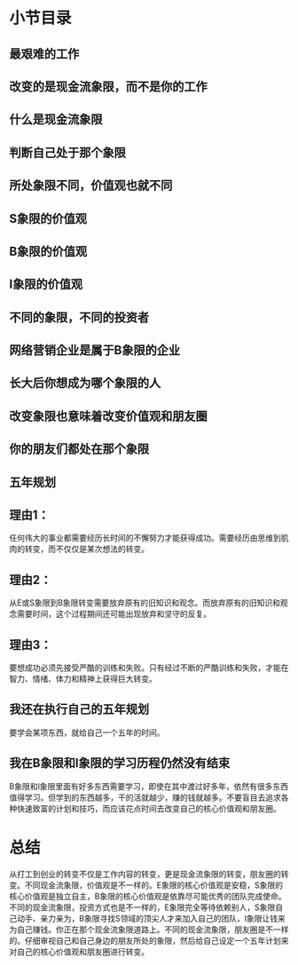 # 小节目录
## 最艰难的工作

## 改变的是现金流象限，而不是你的工作
## 什么是现金流象限
## 判断自己处于那个象限 
## 所处象限不同，价值观也就不同
## S象限的价值观
## B象限的价值观
## I象限的价值观
## 不同的象限，不同的投资者

## 网络营销企业是属于B象限的企业
## 长大后你想成为哪个象限的人
## 改变象限也意味着改变价值观和朋友圈
## 你的朋友们都处在那个象限

## 五年规划
## 理由1：
任何伟大的事业都需要经历长时间的不懈努力才能获得成功。需要经历由思维到肌肉的转变，而不仅仅是某次想法的转变。
## 理由2：
从E或S象限到B象限转变需要放弃原有的旧知识和观念。而放弃原有的旧知识和观念需要时间，这个过程期间还可能出现放弃和坚守的反复。
## 理由3：
要想成功必须先接受严酷的训练和失败。只有经过不断的严酷训练和失败，才能在智力、情绪、体力和精神上获得巨大转变。
## 我还在执行自己的五年规划
要学会某项东西，就给自己一个五年的时间。
## 我在B象限和I象限的学习历程仍然没有结束
B象限和I象限里面有好多东西需要学习，即使在其中渡过好多年，依然有很多东西值得学习。但学到的东西越多，干的活就越少，赚的钱就越多。不要盲目去追求各种快速致富的计划和技巧，而应该花点时间去改变自己的核心价值观和朋友圈。

# 总结
  从打工到创业的转变不仅是工作内容的转变，更是现金流象限的转变，朋友圈的转变。不同现金流象限，价值观是不一样的。E象限的核心价值观是安稳，S象限的核心价值观是独立自主，B象限的核心价值观是依靠尽可能优秀的团队完成使命。不同的现金流象限，投资方式也是不一样的，E象限完全等待依赖别人，S象限自己动手、亲力亲为，B象限寻找S领域的顶尖人才来加入自己的团队，I象限让钱来为自己赚钱。你正在那个现金流象限道路上。不同的现金流象限，朋友圈是不一样的。仔细审视自己和自己身边的朋友所处的象限，然后给自己设定一个五年计划来对自己的核心价值观和朋友圈进行转变。

